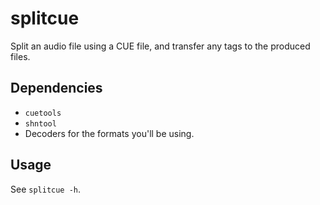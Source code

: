 # splitcue
Split an audio file using a CUE file, and transfer any tags to the produced files.

## Dependencies
- `cuetools`
- `shntool`
- Decoders for the formats you'll be using.

## Usage
See `splitcue -h`.
